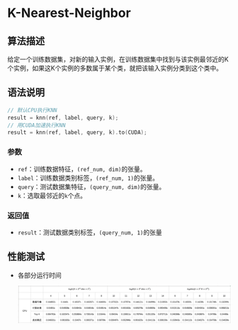# K-Nearest-Neighbor

## 算法描述

给定一个训练数据集，对新的输入实例，在训练数据集中找到与该实例最邻近的K个实例，如果这K个实例的多数属于某个类，就把该输入实例分类到这个类中。

## 语法说明

```cpp
// 默认CPU执行KNN
result = knn(ref, label, query, k);
// 用CUDA加速执行KNN
result = knn(ref, label, query, k).to(CUDA);
```

### 参数

* `ref`：训练数据特征，`(ref_num, dim)`的张量。
* `label`：训练数据类别标签，`(ref_num, 1)`的张量。
* `query`：测试数据集特征，`(query_num, dim)`的张量。
* `k`：选取最邻近的`k`个点。

### 返回值

* `result`：测试数据类别标签，`(query_num, 1)`的张量

## 性能测试

* 各部分运行时间

  ![图1 实验数据](../images/knn/knn-time.png)